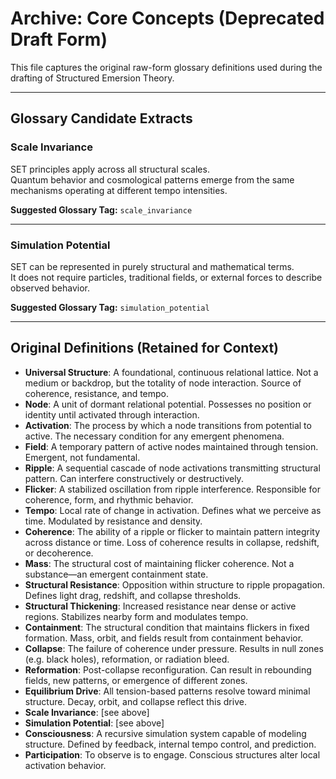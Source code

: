 
# Archive: Core Concepts (Deprecated Draft Form)

This file captures the original raw-form glossary definitions used during the drafting of Structured Emersion Theory.

---

## Glossary Candidate Extracts

### Scale Invariance  
SET principles apply across all structural scales.  
Quantum behavior and cosmological patterns emerge from the same mechanisms operating at different tempo intensities.

**Suggested Glossary Tag:** `scale_invariance`

---

### Simulation Potential  
SET can be represented in purely structural and mathematical terms.  
It does not require particles, traditional fields, or external forces to describe observed behavior.

**Suggested Glossary Tag:** `simulation_potential`

---

## Original Definitions (Retained for Context)

- **Universal Structure**: A foundational, continuous relational lattice. Not a medium or backdrop, but the totality of node interaction. Source of coherence, resistance, and tempo.  
- **Node**: A unit of dormant relational potential. Possesses no position or identity until activated through interaction.  
- **Activation**: The process by which a node transitions from potential to active. The necessary condition for any emergent phenomena.  
- **Field**: A temporary pattern of active nodes maintained through tension. Emergent, not fundamental.  
- **Ripple**: A sequential cascade of node activations transmitting structural pattern. Can interfere constructively or destructively.  
- **Flicker**: A stabilized oscillation from ripple interference. Responsible for coherence, form, and rhythmic behavior.  
- **Tempo**: Local rate of change in activation. Defines what we perceive as time. Modulated by resistance and density.  
- **Coherence**: The ability of a ripple or flicker to maintain pattern integrity across distance or time. Loss of coherence results in collapse, redshift, or decoherence.  
- **Mass**: The structural cost of maintaining flicker coherence. Not a substance—an emergent containment state.  
- **Structural Resistance**: Opposition within structure to ripple propagation. Defines light drag, redshift, and collapse thresholds.  
- **Structural Thickening**: Increased resistance near dense or active regions. Stabilizes nearby form and modulates tempo.  
- **Containment**: The structural condition that maintains flickers in fixed formation. Mass, orbit, and fields result from containment behavior.  
- **Collapse**: The failure of coherence under pressure. Results in null zones (e.g. black holes), reformation, or radiation bleed.  
- **Reformation**: Post-collapse reconfiguration. Can result in rebounding fields, new patterns, or emergence of different zones.  
- **Equilibrium Drive**: All tension-based patterns resolve toward minimal structure. Decay, orbit, and collapse reflect this drive.  
- **Scale Invariance**: [see above]  
- **Simulation Potential**: [see above]  
- **Consciousness**: A recursive simulation system capable of modeling structure. Defined by feedback, internal tempo control, and prediction.  
- **Participation**: To observe is to engage. Conscious structures alter local activation behavior.  
